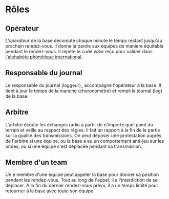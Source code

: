 # Rôles

## Opérateur
_L'opérateur_ de la base décompte chaque minute le temps restant jusqu'au prochain rendez-vous. Il donne la parole aux équipes de manière équitable pendant le rendez-vous. Il répète le code w3w reçu pour valider dans [l'alphabète phonétique international](https://fr.wikipedia.org/wiki/Alphabet_phon%C3%A9tique_de_l%27OTAN).

## Responsable du journal
Le responsable du journal (loggeur)_ accompagne l'opérateur à la base. Il tient à jour le temps de la manche (choronomètre) et rempli le journal (log) de la base.


## Arbitre
L'arbitre écoute les échanges radio à partir de n'importe quel point du terrain et veille au respect des règles. Il fait un rapport à la fin de la partie sur la qualité des transmissions. On peut déposer une protestation auprès de l'arbitre si une équipe, ou la base a eu un comportement anti-jeu sur les ondes, où si une équipe s'est déplacée pendant sa transmission.

## Membre d'un team

Un·e membre d'une équipe peut appeler la base pour donner sa position pendant les rendez-vous. Tout au long de l'appel, il a l'interdiction de se déplacer. A la fin du dernier rendez-vous prévu, il a un temps limité pour retourner à la base avec toute son équipe.